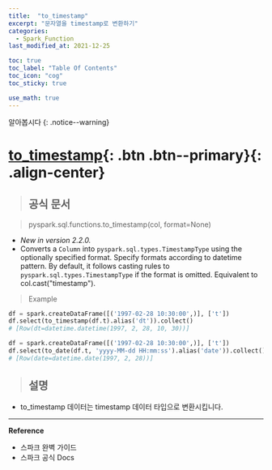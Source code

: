 ```yaml
---
title:  "to_timestamp"
excerpt: "문자열을 timestamp로 변환하기"
categories:
  - Spark_Function
last_modified_at: 2021-12-25

toc: true
toc_label: "Table Of Contents"
toc_icon: "cog"
toc_sticky: true

use_math: true
---
```


알아봅시다
{: .notice--warning}

# [to_timestamp](#link){: .btn .btn--primary}{: .align-center}

> ## 공식 문서

> pyspark.sql.functions.to_timestamp(col, format=None)

- *New in version 2.2.0.*
- Converts a `Column` into `pyspark.sql.types.TimestampType` using the optionally specified format. Specify formats according to datetime pattern. By default, it follows casting rules to `pyspark.sql.types.TimestampType` if the format is omitted. Equivalent to col.cast("timestamp").

>  Example

```python
df = spark.createDataFrame([('1997-02-28 10:30:00',)], ['t'])
df.select(to_timestamp(df.t).alias('dt')).collect()
# [Row(dt=datetime.datetime(1997, 2, 28, 10, 30))]
```

```python
df = spark.createDataFrame([('1997-02-28 10:30:00',)], ['t'])
df.select(to_date(df.t, 'yyyy-MM-dd HH:mm:ss').alias('date')).collect()
# [Row(date=datetime.date(1997, 2, 28))]
```

> ## 설명

- to_timestamp 데이터는 timestamp 데이터 타입으로 변환시킵니다.


---

**Reference**

- 스파크 완벽 가이드
- 스파크 공식 Docs

